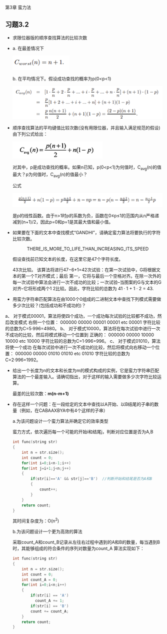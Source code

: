 第3章 蛮力法

## 习题3.2
- 求限位器版的顺序查找算法的比较次数

- a. 在最差情况下

  ![image-20221010112614296](ch03-2.assets\image-20221010112614296.png)

  b. 在平均情况下。假设成功查找的概率为p(0<p<1)

  ![image-20221010112634274](ch03-2.assets\image-20221010112634274.png)

- 顺序查找算法的平均键值比较次数(没有用限位器，并且输入满足规范的假设)由下列公式给出：

  ![image-20221010112759589](ch03-2.assets\image-20221010112759589.png)

  对其中，p是成功查找的概率。如果n已知，p(0<p<1)为何值时，C<sub>avg</sub>(n)的值最大？p为何值时，C<sub>avg</sub>(n)的值最小？

  公式

  ![image-20221010113032121](ch03-2.assets\image-20221010113032121.png)

  是p的线性函数。由于n>1时p的系数为负，函数在0≤p≤1的范围内从n严格递减到(n+1)/2，因此p=0和p=1是其最大值和最小值。

- 如果要在下面的文本中查找模式“GANDHI”，请确定蛮力算法将要执行的字符比较次数。

  <center>THERE_IS_MORE_TO_LIFE_THAN_INCREASING_ITS_SPEED</center>

  假设查找前已知文本的长度，在这里它是47个字符长度。

  43次比较。
  该算法将进行47−6+1=42次试验：在第一次试验中，G将根据文本的第一个T对齐模式；最后
  第一，它将与最后一个空格对齐。在除一次外的每一次试验中算法会进行一次不成功的比较；一次试验–当图案的G与文本的G对齐–它将形成两个1 2比较。因此，字符比较的总数为
  41 · 1 + 1 · 2 = 43.

-   用蛮力字符串匹配算法在由1000个0组成的二进制文本中查找下列模式需要做多少次比较？(包括成功和不成功的)？

  a、 对于模式00001，算法将使四个成功，一个成功每次试验的比较都不成功，然后改变模式
  右侧一个位置：
  000000         00000
  00001
    00001
              etc
                        00001
  字符比较的总数为C=5·996=4980。
  b、 对于模式10000，算法将在每次试验中进行一次不成功的比较，然后将模式移动一个位置到
  正确的：
  000000        00000
  10000
    10000
              etc
                       10000
  字符比较的总数为C=1·996=996。
  c、 对于模式01010，算法将使一个成功
  在每次试验中进行一次不成功的比较，然后将模式向右移动一个位置：
  000000         00000
  01010
     01010
               etc
                        01010
  字符比较的总数为C=2·996=1992。
  
- 给出一个长度为n的文本和长度为m的模式构成的实例，它是蛮力字符串匹配算法的一个最差输入。请确切指出，对于这样的输入需要做多少次字符比较运算。

  最差的比较次数：**m(n-m+1)**
  
- 存在这样一个问题：在一段给定的文本中查找以A开始、以B结尾的子串的数量（例如，在CABAAXBYA中有4个这样的子串）

  a.为该问题设计一个蛮力算法并确定它的效率类型

  蛮力方式，依次遍历每一个可能的开始i和结尾j，判断对应位置是否为A,B

  ```c++
  int func(string str)
  {
      int n = str.size();
      int count = 0;
      for(int i=0;i<n-1;i++)
      for(int j=i+1;j<n;j++)
      {
          if(str[i]=='A' && str[j]=='B')  //判断开始和结尾是否为A和B
          {
              count++;
          }
      }
      return count;
  }
  ```

  其时间复杂度为：O(n<sup>2</sup>)

  b.为该问题设计一个更为高效的算法

  采取count_A和count_B记录从左往右过程中遇到的A和B的数量，每当遇到B时，其能够组成的符合条件的序列对数量为count_A 算法实现如下：

  ```c++
  int func(string str)
  {
      int n = str.size();
      int count = 0;
      int count_A = 0;
      for(int i=0;i<n;i++)
      {
          if(str[i] == 'A')
            count_A += 1;
          if(str[i] == 'B')
          count += count_A;
      }
      return count;
  }
  ```

  

&emsp;
